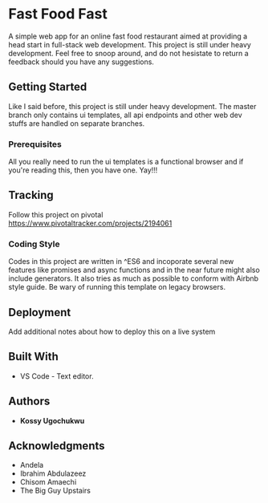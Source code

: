 
# Fast Food Fast

A simple web app for an online fast food restaurant aimed at providing a head start in full-stack web development. This project is still under heavy development. Feel free to snoop around, and do not hesistate to return a feedback should you have any suggestions. 

## Getting Started

Like I said before, this project is still under heavy development. The master branch only contains ui templates, all api endpoints and other web dev stuffs are handled on separate branches.

### Prerequisites

All you really need to run the ui templates is a functional browser and if you're reading this, then you have one. Yay!!!

## Tracking

Follow this project on pivotal https://www.pivotaltracker.com/projects/2194061

### Coding Style

Codes in this project are written in ^ES6 and incoporate several new features like promises and async functions and in the near future might also include generators. It also tries as much as possible to conform with Airbnb style guide. Be wary of running this template on legacy browsers.

## Deployment

Add additional notes about how to deploy this on a live system

## Built With

* VS Code - Text editor.

## Authors

* **Kossy Ugochukwu**

## Acknowledgments

* Andela
* Ibrahim Abdulazeez
* Chisom Amaechi
* The Big Guy Upstairs

